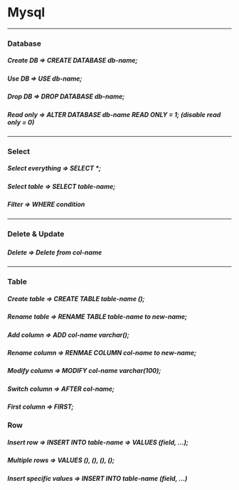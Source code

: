 # Mysql

-----------

### Database

##### Create DB => CREATE DATABASE db-name;
##### Use DB => USE db-name;
##### Drop DB => DROP DATABASE db-name;
##### Read only => ALTER DATABASE db-name READ ONLY = 1; (disable read only = 0)
    
-----------

### Select

##### Select everything => SELECT *;
##### Select table => SELECT table-name;
##### Filter => WHERE condition

-----------

### Delete & Update

##### 
##### Delete => Delete from col-name

-----------

### Table

##### Create table => CREATE TABLE table-name ();
##### Rename table => RENAME TABLE table-name to new-name;
##### Add column => ADD col-name varchar();
##### Rename column => RENMAE COLUMN col-name to new-name;
##### Modify column => MODIFY col-name varchar(100);
##### Switch column => AFTER col-name;
##### First column => FIRST;

### Row

##### Insert row => INSERT INTO table-name => VALUES (field, ...);
##### Multiple rows => VALUES (), (), (), ();
##### Insert specific values => INSERT INTO table-name (field, ...)
